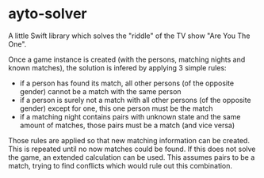 # ayto-solver

A little Swift library which solves the "riddle" of the TV show "Are You The One".

Once a game instance is created (with the persons, matching nights and known matches), the solution is infered by applying 3 simple rules:

- if a person has found its match, all other persons (of the opposite gender) cannot be a match with the same person
- if a person is surely not a match with all other persons (of the opposite gender) except for one, this one person must be the match
- if a matching night contains pairs with unknown state and the same amount of matches, those pairs must be a match (and vice versa)

Those rules are applied so that new matching information can be created. This is repeated until no now matches could be found. If this does not solve the game, an extended calculation can be used. This assumes pairs to be a match, trying to find conflicts which would rule out this combination. 
